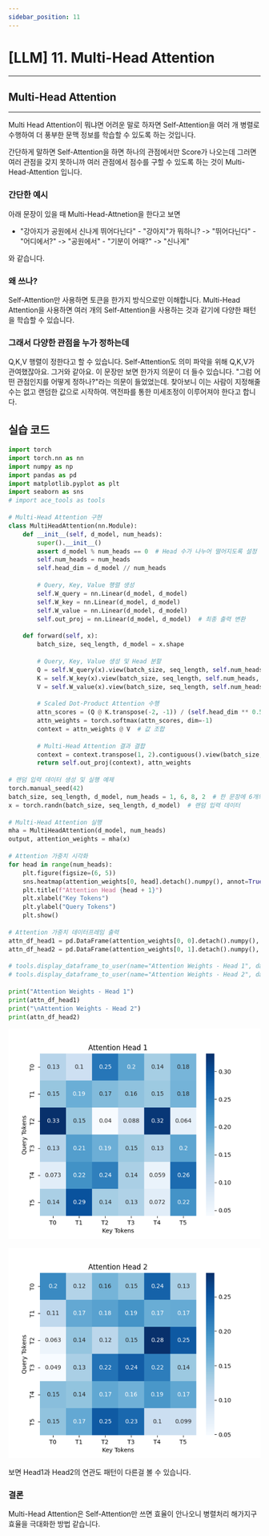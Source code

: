 ```yaml
---
sidebar_position: 11
---
```


# [LLM] 11. Multi-Head Attention
---

## Multi-Head Attention
---

Multi Head Attention이 뭐냐면 어려운 말로 하자면 Self-Attention을 여러 개 병렬로 수행하여 더 풍부한 문맥 정보를 학습할 수 있도록 하는 것입니다.

간단하게 말하면 Self-Attention을 하면 하나의 관점에서만 Score가 나오는데 그러면 여러 관점을 갖지 못하니까 여러 관점에서 점수를 구할 수 있도록 하는 것이 Multi-Head-Attention 입니다.

### 간단한 예시

아래 문장이 있을 때 Multi-Head-Attnetion을 한다고 보면

- "강아지가 공원에서 신나게 뛰어다닌다"
        - "강아지"가 뭐하니? -> "뛰어다닌다"
        - "어디에서?" -> "공원에서"
        - "기분이 어때?" -> "신나게"

와 같습니다.


### 왜 쓰나?

Self-Attention만 사용하면 토큰을 한가지 방식으로만 이해합니다. Multi-Head Attention을 사용하면 여러 개의 Self-Attention을 사용하는 것과 같기에 다양한 패턴을 학습할 수 있습니다.

### 그래서 다양한 관점을 누가 정하는데

Q,K,V 행렬이 정한다고 할 수 있습니다. Self-Attention도 의미 파악을 위해 Q,K,V가 관여했잖아요. 그거와 같아요.
이 문장만 보면 한가지 의문이 더 들수 있습니다. "그럼 어떤 관점인지를 어떻게 정하나?"라는 의문이 들었었는데. 찾아보니 이는 사람이 지정해줄 수는 없고 랜덤한 값으로 시작하여. 역전파를 통한 미세조정이 이루어져야 한다고 합니다.


## 실습 코드

```python
import torch
import torch.nn as nn
import numpy as np
import pandas as pd
import matplotlib.pyplot as plt
import seaborn as sns
# import ace_tools as tools

# Multi-Head Attention 구현
class MultiHeadAttention(nn.Module):
    def __init__(self, d_model, num_heads):
        super().__init__()
        assert d_model % num_heads == 0  # Head 수가 나누어 떨어지도록 설정
        self.num_heads = num_heads
        self.head_dim = d_model // num_heads
        
        # Query, Key, Value 행렬 생성
        self.W_query = nn.Linear(d_model, d_model)
        self.W_key = nn.Linear(d_model, d_model)
        self.W_value = nn.Linear(d_model, d_model)
        self.out_proj = nn.Linear(d_model, d_model)  # 최종 출력 변환

    def forward(self, x):
        batch_size, seq_length, d_model = x.shape
        
        # Query, Key, Value 생성 및 Head 분할
        Q = self.W_query(x).view(batch_size, seq_length, self.num_heads, self.head_dim).transpose(1, 2)
        K = self.W_key(x).view(batch_size, seq_length, self.num_heads, self.head_dim).transpose(1, 2)
        V = self.W_value(x).view(batch_size, seq_length, self.num_heads, self.head_dim).transpose(1, 2)

        # Scaled Dot-Product Attention 수행
        attn_scores = (Q @ K.transpose(-2, -1)) / (self.head_dim ** 0.5)
        attn_weights = torch.softmax(attn_scores, dim=-1)
        context = attn_weights @ V  # 값 조합

        # Multi-Head Attention 결과 결합
        context = context.transpose(1, 2).contiguous().view(batch_size, seq_length, d_model)
        return self.out_proj(context), attn_weights

# 랜덤 입력 데이터 생성 및 실행 예제
torch.manual_seed(42)
batch_size, seq_length, d_model, num_heads = 1, 6, 8, 2  # 한 문장에 6개의 토큰, 8차원 벡터, 2개의 Head 사용
x = torch.randn(batch_size, seq_length, d_model)  # 랜덤 입력 데이터

# Multi-Head Attention 실행
mha = MultiHeadAttention(d_model, num_heads)
output, attention_weights = mha(x)

# Attention 가중치 시각화
for head in range(num_heads):
    plt.figure(figsize=(6, 5))
    sns.heatmap(attention_weights[0, head].detach().numpy(), annot=True, cmap="Blues", xticklabels=[f"T{i}" for i in range(seq_length)], yticklabels=[f"T{i}" for i in range(seq_length)])
    plt.title(f"Attention Head {head + 1}")
    plt.xlabel("Key Tokens")
    plt.ylabel("Query Tokens")
    plt.show()

# Attention 가중치 데이터프레임 출력
attn_df_head1 = pd.DataFrame(attention_weights[0, 0].detach().numpy(), columns=[f"T{i}" for i in range(seq_length)])
attn_df_head2 = pd.DataFrame(attention_weights[0, 1].detach().numpy(), columns=[f"T{i}" for i in range(seq_length)])

# tools.display_dataframe_to_user(name="Attention Weights - Head 1", dataframe=attn_df_head1)
# tools.display_dataframe_to_user(name="Attention Weights - Head 2", dataframe=attn_df_head2)

print("Attention Weights - Head 1")
print(attn_df_head1)
print("\nAttention Weights - Head 2")
print(attn_df_head2)
```

![alt text](./img/11/Figure_mha.png)

![alt text](./img/11/Figure_mha2.png)


보면 Head1과 Head2의 연관도 패턴이 다른걸 볼 수 있습니다.

### 결론

Multi-Head Attention은 Self-Attention만 쓰면 효율이 안나오니 병렬처리 해가지구 효율을 극대화한 방법 같습니다.